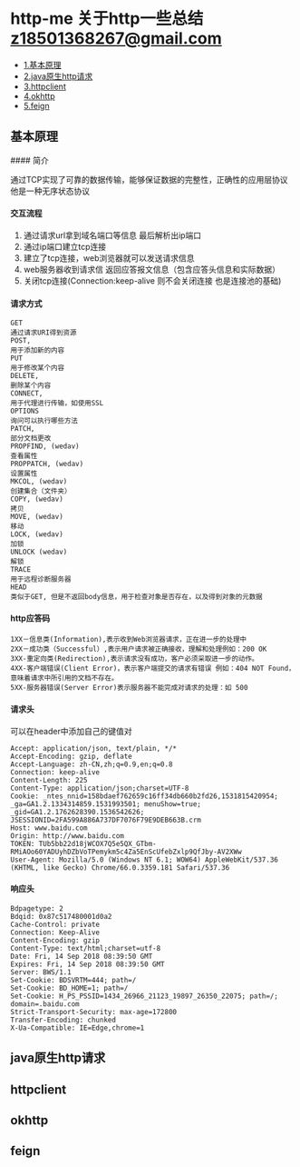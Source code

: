 # http-me  关于http一些总结  z18501368267@gmail.com


* [1.基本原理](#1)
* [2.java原生http请求](#2)
* [3.httpclient](#3)
* [4.okhttp](#4)
* [5.feign](#5)



<h2 id="1">基本原理</h2>
#### 简介

通过TCP实现了可靠的数据传输，能够保证数据的完整性，正确性的应用层协议
他是一种无序状态协议

#### 交互流程

1. 通过请求url拿到域名端口等信息 最后解析出ip端口
2. 通过ip端口建立tcp连接
3. 建立了tcp连接，web浏览器就可以发送请求信息
4. web服务器收到请求信 返回应答报文信息（包含应答头信息和实际数据）
5. 关闭tcp连接(Connection:keep-alive 则不会关闭连接 也是连接池的基础)

#### 请求方式
```
GET
通过请求URI得到资源
POST,
用于添加新的内容
PUT
用于修改某个内容
DELETE,
删除某个内容
CONNECT,
用于代理进行传输，如使用SSL
OPTIONS
询问可以执行哪些方法
PATCH,
部分文档更改
PROPFIND, (wedav)
查看属性
PROPPATCH, (wedav)
设置属性
MKCOL, (wedav)
创建集合（文件夹）
COPY, (wedav)
拷贝
MOVE, (wedav)
移动
LOCK, (wedav)
加锁
UNLOCK (wedav)
解锁
TRACE
用于远程诊断服务器
HEAD
类似于GET, 但是不返回body信息，用于检查对象是否存在，以及得到对象的元数据
```

#### http应答码
```
1XX－信息类(Information),表示收到Web浏览器请求，正在进一步的处理中
2XX－成功类（Successful）,表示用户请求被正确接收，理解和处理例如：200 OK
3XX-重定向类(Redirection),表示请求没有成功，客户必须采取进一步的动作。
4XX-客户端错误(Client Error)，表示客户端提交的请求有错误 例如：404 NOT Found，意味着请求中所引用的文档不存在。
5XX-服务器错误(Server Error)表示服务器不能完成对请求的处理：如 500
```

#### 请求头
可以在header中添加自己的键值对
```
Accept: application/json, text/plain, */*
Accept-Encoding: gzip, deflate
Accept-Language: zh-CN,zh;q=0.9,en;q=0.8
Connection: keep-alive
Content-Length: 225
Content-Type: application/json;charset=UTF-8
Cookie: _ntes_nnid=158bdaef762659c16ff34db660b2fd26,1531815420954; _ga=GA1.2.1334314859.1531993501; menuShow=true; _gid=GA1.2.1762628390.1536542626; JSESSIONID=2FA599A886A737DF7076F79E9DEB663B.crm
Host: www.baidu.com
Origin: http://www.baidu.com
TOKEN: TUb5bb22d18jWCOX7Q5e5QX_GTbm-RMiAOo60YADUyhDZbVoTPemykm5c4Za5EnScUfebZxlp9QfJby-AV2XWw
User-Agent: Mozilla/5.0 (Windows NT 6.1; WOW64) AppleWebKit/537.36 (KHTML, like Gecko) Chrome/66.0.3359.181 Safari/537.36
```
#### 响应头
```
Bdpagetype: 2
Bdqid: 0x87c517480001d0a2
Cache-Control: private
Connection: Keep-Alive
Content-Encoding: gzip
Content-Type: text/html;charset=utf-8
Date: Fri, 14 Sep 2018 08:39:50 GMT
Expires: Fri, 14 Sep 2018 08:39:50 GMT
Server: BWS/1.1
Set-Cookie: BDSVRTM=444; path=/
Set-Cookie: BD_HOME=1; path=/
Set-Cookie: H_PS_PSSID=1434_26966_21123_19897_26350_22075; path=/; domain=.baidu.com
Strict-Transport-Security: max-age=172800
Transfer-Encoding: chunked
X-Ua-Compatible: IE=Edge,chrome=1
```

<h2 id="2">java原生http请求</h2>

<h2 id="3">httpclient</h2>

<h2 id="4">okhttp</h2>

<h2 id="5">feign</h2>

